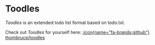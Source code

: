 # Toodles

_Toodles_ is an extended todo list format based on todo.txt.

Check out _Toodles_ for yourself here: [:icon{name="fa-brands:github"} thombruce/toodles](https://github.com/thombruce/toodles)
